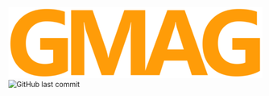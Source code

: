 ![GMAG Logo](https://github.com/Aur71/gmag/blob/ae5db3ad0886c98335d01e7861f0b57ed65c9a93/public/logo.png)
![GitHub last commit](https://img.shields.io/github/last-commit/Aur71/gmag)
